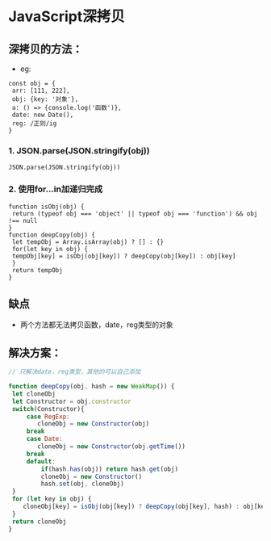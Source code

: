 # JavaScript深拷贝

## 深拷贝的方法：

- eg:

```
const obj = {
 arr: [111, 222],
 obj: {key: '对象'},
 a: () => {console.log('函数')},
 date: new Date(),
 reg: /正则/ig
}
```

### 1. JSON.parse(JSON.stringify(obj))

```
JSON.parse(JSON.stringify(obj))
```


### 2. 使用for...in加递归完成

```
function isObj(obj) {
 return (typeof obj === 'object' || typeof obj === 'function') && obj !== null
}
function deepCopy(obj) {
 let tempObj = Array.isArray(obj) ? [] : {}
 for(let key in obj) {
 tempObj[key] = isObj(obj[key]) ? deepCopy(obj[key]) : obj[key]
 }
 return tempObj
}
```

## 缺点

- 两个方法都无法拷贝函数，date，reg类型的对象

## 解决方案：

```js
// 只解决date，reg类型，其他的可以自己添加

function deepCopy(obj, hash = new WeakMap()) {
 let cloneObj
 let Constructor = obj.constructor
 switch(Constructor){
     case RegExp:
        cloneObj = new Constructor(obj)
     break
     case Date:
        cloneObj = new Constructor(obj.getTime())
     break
     default:
         if(hash.has(obj)) return hash.get(obj)
         cloneObj = new Constructor()
         hash.set(obj, cloneObj)
 }
 for (let key in obj) {
    cloneObj[key] = isObj(obj[key]) ? deepCopy(obj[key], hash) : obj[key];
 }
 return cloneObj
}
```

